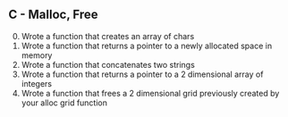 C - Malloc, Free
-----------------------------------------------
0. Wrote a function that creates an array of chars
1. Wrote a function that returns a pointer to a newly allocated space in memory
2. Wrote a function that concatenates two strings
3. Wrote a function that returns a pointer to a 2 dimensional array of integers
4. Wrote a function that frees a 2 dimensional grid previously created by your alloc grid function
